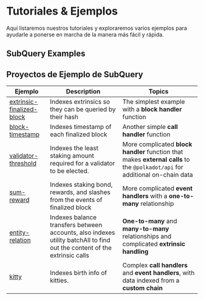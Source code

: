 # Tutoriales & Ejemplos

Aquí listaremos nuestros tutoriales y exploraremos varios ejemplos para ayudarle a ponerse en marcha de la manera más fácil y rápida.

## SubQuery Examples



## Proyectos de Ejemplo de SubQuery

| Ejemplo                                                                                       | Description                                                                                                              | Topics                                                                                                                        |
| --------------------------------------------------------------------------------------------- | ------------------------------------------------------------------------------------------------------------------------ | ----------------------------------------------------------------------------------------------------------------------------- |
| [extrinsic-finalized-block](https://github.com/subquery/tutorials-extrinsic-finalised-blocks) | Indexes extrinsics so they can be queried by their hash                                                                  | The simplest example with a __block handler__ function                                                                        |
| [block-timestamp](https://github.com/subquery/tutorials-block-timestamp)                      | Indexes timestamp of each finalized block                                                                                | Another simple __call handler__ function                                                                                      |
| [validator-threshold](https://github.com/subquery/tutorials-validator-threshold)              | Indexes the least staking amount required for a validator to be elected.                                                 | More complicated __block handler__ function that makes __external calls__ to the `@polkadot/api` for additional on-chain data |
| [sum-reward](https://github.com/subquery/tutorials-sum-reward)                                | Indexes staking bond, rewards, and slashes from the events of finalized block                                            | More complicated __event handlers__ with a __one-to-many__ relationship                                                       |
| [entity-relation](https://github.com/subquery/tutorials-entity-relations)                     | Indexes balance transfers between accounts, also indexes utility batchAll to find out the content of the extrinsic calls | __One-to-many__ and __many-to-many__ relationships and complicated __extrinsic handling__                                     |
| [kitty](https://github.com/subquery/tutorials-kitty-chain)                                    | Indexes birth info of kitties.                                                                                           | Complex __call handlers__ and __event handlers__, with data indexed from a __custom chain__                                   |
